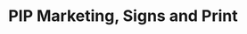 ---
title: "PIP Marketing, Signs and Print"
url: /ocala/pip-marketing-signs-and-print/
shop: copyshop
---